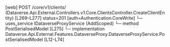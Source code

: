[web] POST /core/v1/clients/  (Dataverse.Api.External.Controllers.v1.Core.ClientsController.CreateClientEntity)  [L269–L277] status=201 [auth=Authentication.CoreWrite]
  └─ uses_service IDataverseProxyService (AddScoped)
    └─ method PostSerialisedModel [L275]
      └─ implementation Dataverse.Api.External.Features.DataverseProxy.DataverseProxyService.PostSerialisedModel [L12-L74]

